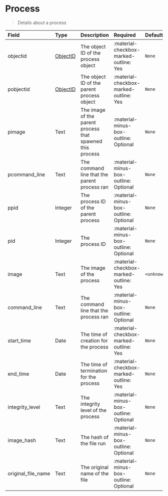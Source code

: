 [comment]: # (AUTOGENERATED MARKDOWN CONTENT. UPDATES TO ODM DOCUMENTATION SHOULD BE DONE THROUGH ASSEMBLYLINE-BASE REPO!)
# Process
> Details about a process

| Field | Type | Description | Required | Default |
| :--- | :--- | :--- | :--- | :--- |
| objectid | [ObjectID](/odm/models/ontology/types/objectid/#objectid) | The object ID of the process object | :material-checkbox-marked-outline: Yes | `None` |
| pobjectid | [ObjectID](/odm/models/ontology/types/objectid/#objectid) | The object ID of the parent process object | :material-checkbox-marked-outline: Yes | `None` |
| pimage | Text | The image of the parent process that spawned this process | :material-minus-box-outline: Optional | `None` |
| pcommand_line | Text | The command line that the parent process ran | :material-minus-box-outline: Optional | `None` |
| ppid | Integer | The process ID of the parent process | :material-minus-box-outline: Optional | `None` |
| pid | Integer | The process ID | :material-minus-box-outline: Optional | `None` |
| image | Text | The image of the process | :material-checkbox-marked-outline: Yes | `<unknown_image>` |
| command_line | Text | The command line that the process ran | :material-minus-box-outline: Optional | `None` |
| start_time | Date | The time of creation for the process | :material-checkbox-marked-outline: Yes | `None` |
| end_time | Date | The time of termination for the process | :material-checkbox-marked-outline: Yes | `None` |
| integrity_level | Text | The integrity level of the process | :material-minus-box-outline: Optional | `None` |
| image_hash | Text | The hash of the file run | :material-minus-box-outline: Optional | `None` |
| original_file_name | Text | The original name of the file | :material-minus-box-outline: Optional | `None` |


